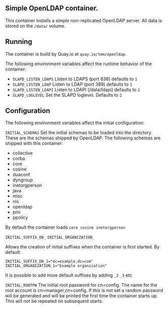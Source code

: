 ## Simple OpenLDAP container.

This container installs a simple non-replicated OpenLDAP server. All data is stored on the `/data/` volume.

## Running
The container is build by Quay.io at `quay.io/tmm/openldap`.

The following environment variables affect the runtime behavior of the container:

* `SLAPD_LISTEN_LDAPS` Listen to LDAPS (port 636) defaults to `1`
* `SLAPD_LISTEN_LDAP` Listen to LDAP (port 389) defaults to `1`
* `SLAPD_LISTEN_LDAPI` Listen to LDAPI (/data/ldapi) defaults to `1`
* `SLAPD_LOGLEVEL` Set the SLAPD loglevel. Defaults to `2`

## Configuration
The following environment variables affect the initial configuration:

`INITIAL_SCHEMAS`
Set the initial schemas to be loaded into the directory. These are the schemas shipped by OpenLDAP. The following schemas are shipped with this container:
* collective
* corba
* core
* cosine
* duaconf
* dyngroup
* inetorgperson
* java
* misc
* nis
* openldap
* pmi
* ppolicy

By default the container loads `core cosine inetorgperson`

`INITIAL_SUFFIX_DN_`<string>
`INITIAL_ORGANIZATION_`<string>

Allows the creation of initial suffixes when the container is first started. By default:
```
INITIAL_SUFFIX_DN_1="dc=example,dc=com"
INITIAL_ORGANIZATION_1="Example organization"
```
It is possible to add more default suffixes by adding `_2` `_3` etc

`INITIAL_ROOTPW`
The initial root password for cn=config. The name for the root account is cn=manager,cn=config. If this is not set a random password will be generated and will be printed the first time the container starts up. This will not be repeated on subsequent starts.


